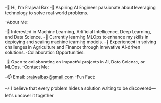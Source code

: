 -👋 Hi, I’m Prajwal Bax
-🌟 Aspiring AI Engineer passionate about leveraging technology to solve real-world problems.

-About Me:

-👀 Interested in Machine Learning, Artificial Intelligence, Deep Learning, and Data Science.
-🌱 Currently learning MLOps to enhance my skills in deploying and scaling machine learning models.
-💼 Experienced in solving challenges in Agriculture and Finance through innovative AI-driven solutions.
-Collaboration Opportunities:

-💞️ Open to collaborating on impactful projects in AI, Data Science, or MLOps.
-Contact Me:

-📫 Email: prajwalbax@gmail.com
-Fun Fact:

-⚡ I believe that every problem hides a solution waiting to be discovered—let's uncover it together!
